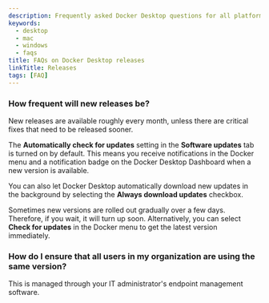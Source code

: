 ```yaml
---
description: Frequently asked Docker Desktop questions for all platforms
keywords:
  - desktop
  - mac
  - windows
  - faqs
title: FAQs on Docker Desktop releases
linkTitle: Releases
tags: [FAQ]
---
```


### How frequent will new releases be?

New releases are available roughly every month, unless there are critical fixes that need to be released sooner. 

The **Automatically check for updates** setting in the **Software updates** tab is turned on by default. This means you receive notifications in the Docker menu and a notification badge on the Docker Desktop Dashboard when a new version is available. 

You can also let Docker Desktop automatically download new updates in the background by selecting the **Always download updates** checkbox.

Sometimes new versions are rolled out gradually over a few days. Therefore, if you wait, it will turn up soon. Alternatively, you can select **Check for updates** in the Docker menu to get the latest version immediately.

### How do I ensure that all users in my organization are using the same version?

This is managed through your IT administrator's endpoint management software. 


